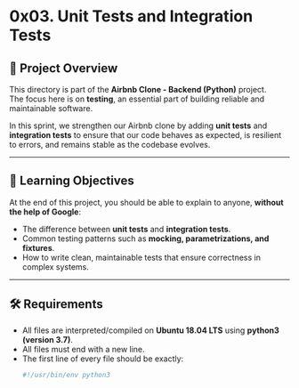 # 0x03. Unit Tests and Integration Tests

## 📌 Project Overview
This directory is part of the **Airbnb Clone - Backend (Python)** project.  
The focus here is on **testing**, an essential part of building reliable and maintainable software.

In this sprint, we strengthen our Airbnb clone by adding **unit tests** and **integration tests** to ensure that our code behaves as expected, is resilient to errors, and remains stable as the codebase evolves.

---

## 🎯 Learning Objectives
At the end of this project, you should be able to explain to anyone, **without the help of Google**:

-  The difference between **unit tests** and **integration tests**.  
-  Common testing patterns such as **mocking, parametrizations, and fixtures**.  
-  How to write clean, maintainable tests that ensure correctness in complex systems.  

---

## 🛠 Requirements
- All files are interpreted/compiled on **Ubuntu 18.04 LTS** using **python3 (version 3.7)**.  
- All files must end with a new line.  
- The first line of every file should be exactly:
  ```bash
  #!/usr/bin/env python3
